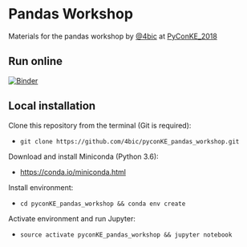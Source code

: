 # Pandas Workshop
Materials for the pandas workshop by [@4bic] at [PyConKE_2018]

Run online
----------

[![Binder](https://mybinder.org/badge.svg)](https://mybinder.org/v2/gh/4bic/pyconKE_pandas_workshop/master)

Local installation
------------------

Clone this repository from the terminal (Git is required):

- `git clone https://github.com/4bic/pyconKE_pandas_workshop.git`

Download and install Miniconda (Python 3.6):

- https://conda.io/miniconda.html

Install environment:

- `cd pyconKE_pandas_workshop && conda env create`

Activate environment and run Jupyter:

- `source activate pyconKE_pandas_workshop && jupyter notebook`

[@4bic]:https://github.com/4bic
[PyConKE_2018]:https://www.pycon.or.ke
